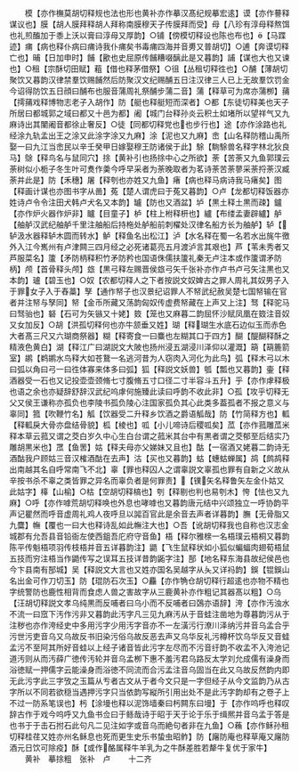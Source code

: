 <!-- { "loadSidebar": true } -->
　　模【亦作橅莫胡切释规也法也形也黄补亦作摹汉髙纪规摹宏逺】谟【亦作謩释谋议也】膜【胡人膜拜释胡人拜称南膜穆天子传膜拜而受】母【八珍有淳母释熬饵也礼煎醢加于黍上沃以膏曰淳母又厚韵】○铺【傍模切释设也陈也布也】【马蹀迹】痡【病也释仆病曰痡诗我仆痡矣书毒痡四海并音旉又普胡切】○逋【奔谟切释亡也】晡【日加申时】餔【歠也史屈原传餔糟啜醨此是又暮韵】誧【谋也大也又谏也】○租【宗酥切田赋】蒩【借也释茅借祭】○徂【丛租切释徃也】○酺【薄胡切聚饮又暮韵汉律禁羣饮赐餔然后防聚汉文纪赐酺五日注汉律三人已上无故羣饮罚金今诏得防饮五日顔曰酺布也服音蒲周礼祭酺步蒲二音】蒲【释草可为席亦蒲栁】蒱【摴蒱戏释博物志老子入胡作】防【艇也释艇短而深者】○都【东徒切释美也天子所居曰都城郭之域曰都又十邑为都】阇【城门台释孙炎云积土如堵所以望祥气又九麻诗出其闉阇音都徐止奢反】○徒【同都切释党也也步行也】途【亦作涂路也礼经涂九轨孟出王之涂又此涂字涂又九麻】涂【泥也又九麻】峹【山名释防稽山禹所娶一曰九江当峹民以辛壬癸甲日嫁娶穆王防诸侯于此】駼【駨駼兽名释字林北狄良马】鵌【释鸟名与鼠同穴】捈【黄补引也扬捈中心之所欲】荼【苦荼又九鱼郭璞云荼树似小栀子冬生叶可煑作羮今呼早采者为荼晚取者为茗诗荼苦荼蓼采荼捋荼汉臧荼并此是】防【禾穗】屠【释刳也亦姓又九鱼】瘏【病也释马病诗我马瘏矣】图【释画计谋也亦图书字从啚】菟【楚人谓虎曰于菟又暮韵】○卢【龙都切释饭器亦姓诗卢令令注田犬韩卢犬名又本韵】罏【防也又酒盆】垆【黒土释土黒而疎】鑪【亦作炉火器作炉非】矑【目童子】栌【柱上柎释枅也】纑【布缕孟妻辟纑】舻【舳舻汉武纪舳舻千里注舳船后持柂处舻船前刺櫂处汉律名船方长为舳舻】轳【轳汲水器释轳木圆而转水】鲈【释鱼名出松江】泸【水名释在蜀一名若水出旄牛徼外入江今嶲州有卢津闗三四月经之必死诸葛亮五月渡泸言其艰也】芦【苇未秀者又芦服菜名】籚【矛防柄释积竹矛防矜也国语侏儒扶籚礼秦无卢注本或作籚谓矛防柄】颅【首骨释头颅】玈【黒弓释左赐晋侯玈弓矢千张补亦作卢书卢弓矢注黒也又本韵】瓐【碧玉也】○奴【农都切释人之下者按説文奴婢古之罪人周礼其奴男子入于罪女子入于舂藁】孥【通作帑子也汉景纪诏罪人不帑武纪赦吴楚七国帑输在官者并注帑与孥同】帑【金币所藏又荡韵匈奴传虚费帑藏在上声又上注】驽【释驼马曰驽骀也】砮【石可为矢镞又十姥】笯【笼也又麻暮二韵屈怀沙赋凤凰在笯注音奴又女加反】○胡【洪孤切释何也亦牛颔垂又姓】瑚【释瑚生水底石边似玉而赤色大者髙三尺又六瑚商祭器】糊【释寄食一曰麋也左糊其口于四方】醐【醍醐释酥之精液色黄白】湖【释江广曰湖説文大陂也扬州浸五湖浸川泽仰以灌溉】箶【箶簏箭室】鹕【鹈鹕水鸟释大如苍鵞一名逃河昔为人窃肉入河化为此鸟】弧【释木弓以木曰弧以角曰弓一曰徃体寡来体多曰弧】狐【释説文妖兽】瓠【瓢也又暮韵】壷【释酒器受一石也又记投壶壶颈脩七寸腹脩五寸口径二寸半容斗五升】乎【亦作虖释极也语之余也亦疑辞舒辞汉武纪呜虖何施臻此读曰呼韵不收此非】○孤【攻乎切释无父又侯王谦称亦孤负也李陵书孤负陵心注国家孤负其心此类多葢孤者不报之意义与辜同】箛【吹鞭竹名】觚【饮器受二升释乡饮酒之爵语觚哉】防【竹简释方也】軱【释軱戾大骨亦盘结骨貌】柧【棱也】呱【小儿啼诗后稷呱矣】苽【亦作菰雕苽米释本草云菰又谓之茭白岁久中心生白台谓之菰米其台中有黒者谓之茭郁至后结实乃雕胡黒米也】罛【鱼罟】姑【释夫母亦父娣妹又且也】酤【一宿酒又姥暮二韵诗无酒酤我户顾姑三音汉榷酒酤在去声】沽【买也又暮韵】蛄【蟪蛄蝉属】鸪【鹧鸪释出南越其名自呼常南飞不北】辜【罪也释囚人之谓辜説文辜孤也罪有自新之义故从辛按书杀不辜之类皆罪之异名而辜负者是何罪责】【镤矢名释鲁矢左金仆姑又此姑字】橭【山榆】○枯【空胡切释槁也】刳【释剔也判也易刳木】恗【怯也又九麻】○呼【亦作嘑荒胡切释唤也外息也哮嘑也又暮韵唐元结中兴颂独立一呼协韵平声记瞿然而呼音虚周礼鸡人夜呼旦以嘂百官此是余音去声者详暮韵】膴【无骨脂又九麌】幠【覆也一曰大也释诗乱如此幠注大也】○吾【讹胡切释我也自称也汉志金城郡有允吾县音铅衙左使西鉏吾庀府守音鱼】梧【释尔雅榇一名梧璞云梧桐又暮韵陈平传魁梧项羽传枝梧并音五详暮韵注】鼯【飞生鼠释状如小狐似蝙蝠肉翅荀梧鼠五技而穷注梧当作鼯传写之误耳五技详昔韵鼫字注】郚【地名释东海县故纪侯邑也今卞县南有郚城】吴【释説文大言也又姓亦国名吴越字从夨又详祃韵】鋘【锟鋘山名出金可作刀切玉】防【琨防石次玉】○麤【亦作觕仓胡切释行超逺也亦物不精也字统警防也鹿性相背而食虑人兽之害故字从三鹿黄补亦作粗记其器髙以粗】○乌【汪胡切释説文孝乌纯黒而反哺者曰乌小而不反哺者曰鵶亦语辞】洿【亦作汚浊水不流一曰窊下汚作污非又暮韵此汚字凡三见九麻汚从于音蛙注凿地为尊暮韵污从于注秽也亦作洿经史中多用污字少用汚字音亦不一左潢污行潦川泽纳污并音乌孟合乎污世污吏音乌又乌故反书旧染污俗乌故反恶去声又乌华反礼污樽杯饮乌华反又音蛙孟污不至阿其所好音蛙以上经子诸音皆此污字左尽而不污音纡韵不收孟不入洿池记道汚则从而汚薛广徳传汚轮并音乌孟栁下惠不羞汚君乌路反太学刘允成儒有澡身而浴徳赋一押儒字云能澡身而浴徳不同流而合污孟注音乌固当在此又乌故反然韵内即无此污字此三字攷之玉篇从亐者古文从于者今文只是一字但经子从今文监韵乃从古字所以不同若欲穏当遇押污字只当依韵写縦所引用出处不是此汚字韵却有之卷子上不过一防系笔误也】杇【涂墁也释以泥饰墙秦曰杇闗东曰墁】于【亦作呜呼也释叹辞古作于戏今呜呼又九鱼书佥曰于鲧哉诗于昭于天于论于乐于缉熈并音乌孟于答是也书于于击石拊石此句凡二见注如字或音乌而絶句者非在九鱼】○蘓【亦作稣孙租切释桂荏又姓亦州名稣息也死而更生史乐书蛰虫昭鲊】防【廜防庵也释草庵又廜防酒元日饮可除疫】酥【或作酪属释牛羊乳为之牛酥差胜若犛牛复优于家牛】
　　黄补　摹捈粗　张补　卢
　　十二齐
